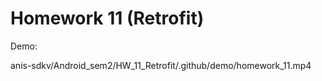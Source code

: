 # Homework 11 (Retrofit)

Demo:

anis-sdkv/Android_sem2/HW_11_Retrofit/.github/demo/homework_11.mp4
